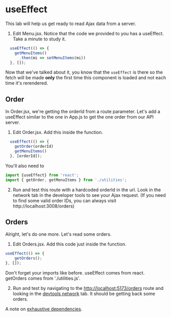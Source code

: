 # useEffect
<!-- Time: 15 min -->
This lab will help us get ready to read Ajax data from a server.

1. Edit Menu.jsx. Notice that the code we provided to you has a useEffect. Take a minute to study it.
```JavaScript
  useEffect(() => {
    getMenuItems()
      .then(mi => setMenuItems(mi))
  }, []);
```
Now that we've talked about it, you know that the `useEffect` is there so the fetch will be made __only__ the first time this component is loaded and not each time it's rerendered. 
 
## Order
In Order.jsx, we're getting the orderId from a route parameter. Let's add a useEffect similar to the one in App.js to get the one order from our API server.

1. Edit Order.jsx. Add this inside the function.
```JavaScript
  useEffect(() => {
    getOrder(orderId)
    getMenuItems()
  }, [orderId]);
```
You'll also need to
```JavaScript
import {useEffect} from 'react';
import { getOrder, getMenuItems } from './utilities';
```

2. Run and test this route with a hardcoded orderId in the url. Look in the network tab in the developer tools to see your Ajax request. (If you need to find some valid order IDs, you can always visit http://localhost:3008/orders)

## Orders
Alright, let's do one more. Let's read some orders.

1. Edit Orders.jsx. Add this code just inside the function.
```JavaScript
useEffect(() => {
    getOrders();
}, []);
```
Don't forget your imports like before. useEffect comes from react. getOrders comes from './utilities.js'.

2. Run and test by navigating to the [http://localhost:5173/orders](http://localhost:5173/orders) route and looking in the [devtools network](../../cheatsheet.md#to-view-network-traffic) tab. It should be getting back some orders.


A note on [exhaustive dependencies](/cheatsheet.md/exhaustive-dependencies).